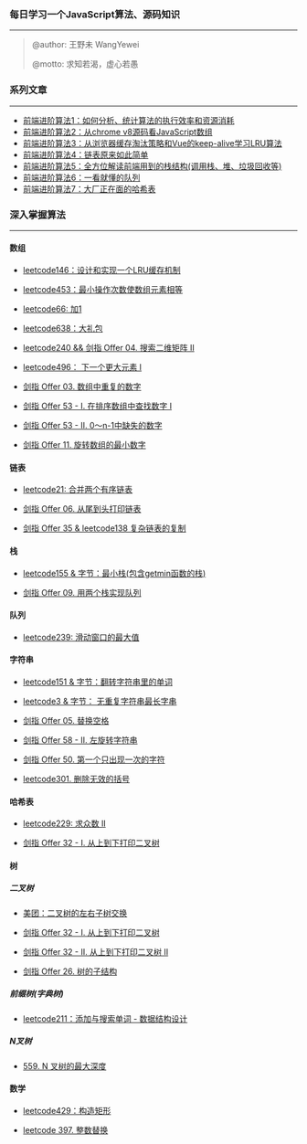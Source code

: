 <!--
 * @Autor: YeWei Wang
 * @Date: 2021-01-07 11:04:31
 * @WeChat: wj826036
 * @Motto: 求知若渴，虚心若愚
 * @Description: 
 * @LastEditTime: 2021-11-21 16:39:08
 * @Version: 1.0
 * @FilePath: \JavaScript_Algorithms\README.md
-->
### 每日学习一个JavaScript算法、源码知识

------

> @author: 王野未 WangYewei
>
> @motto: 求知若渴，虚心若愚

### 系列文章

------

- [前端进阶算法1：如何分析、统计算法的执行效率和资源消耗](https://github.com/WangYeWei/JavaScript_Algorithms/issues/2)
- [前端进阶算法2：从chrome v8源码看JavaScript数组](https://github.com/WangYeWei/JavaScript_Algorithms/issues/3)
- [前端进阶算法3：从浏览器缓存淘汰策略和Vue的keep-alive学习LRU算法](https://github.com/WangYeWei/JavaScript_Algorithms/issues/4)
- [前端进阶算法4：链表原来如此简单](https://github.com/WangYeWei/JavaScript_Algorithms/issues/6)
- [前端进阶算法5：全方位解读前端用到的栈结构(调用栈、堆、垃圾回收等)](https://github.com/WangYeWei/JavaScript_Algorithms/issues/8)
- [前端进阶算法6：一看就懂的队列](https://github.com/WangYeWei/JavaScript_Algorithms/issues/10)
- [前端进阶算法7：大厂正在面的哈希表](https://github.com/WangYeWei/JavaScript_Algorithms/issues/14)

### 深入掌握算法

---

#### 数组

- [leetcode146：设计和实现一个LRU缓存机制](https://github.com/WangYeWei/JavaScript_Algorithms/issues/5)

- [leetcode453：最小操作次数使数组元素相等](https://github.com/WangYeWei/JavaScript_Algorithms/issues/16)

- [leetcode66: 加1](https://github.com/WangYeWei/JavaScript_Algorithms/issues/17)

- [leetcode638：大礼包](https://github.com/WangYeWei/JavaScript_Algorithms/issues/21)

- [leetcode240 && 剑指 Offer 04. 搜索二维矩阵 II](https://github.com/WangYeWei/JavaScript_Algorithms/issues/24)

- [leetcode496： 下一个更大元素 I](https://github.com/WangYeWei/JavaScript_Algorithms/issues/27)

- [剑指 Offer 03. 数组中重复的数字](https://github.com/WangYeWei/JavaScript_Algorithms/issues/28)

- [剑指 Offer 53 - I. 在排序数组中查找数字 I](https://github.com/WangYeWei/JavaScript_Algorithms/issues/29)

- [剑指 Offer 53 - II. 0～n-1中缺失的数字](https://github.com/WangYeWei/JavaScript_Algorithms/issues/30)

- [剑指 Offer 11. 旋转数组的最小数字](https://github.com/WangYeWei/JavaScript_Algorithms/issues/31)

#### 链表

- [leetcode21: 合并两个有序链表](https://github.com/WangYeWei/JavaScript_Algorithms/issues/7)

- [剑指 Offer 06. 从尾到头打印链表](https://github.com/WangYeWei/JavaScript_Algorithms/issues/22)

- [剑指 Offer 35 & leetcode138 复杂链表的复制](https://github.com/WangYeWei/JavaScript_Algorithms/issues/23)

#### 栈

- [leetcode155 & 字节：最小栈(包含getmin函数的栈)](https://github.com/WangYeWei/JavaScript_Algorithms/issues/9)

- [剑指 Offer 09. 用两个栈实现队列](https://github.com/WangYeWei/JavaScript_Algorithms/issues/20)

#### 队列

- [leetcode239: 滑动窗口的最大值](https://github.com/WangYeWei/JavaScript_Algorithms/issues/13)

#### 字符串

- [leetcode151 & 字节：翻转字符串里的单词](https://github.com/WangYeWei/JavaScript_Algorithms/issues/12)

- [leetcode3 & 字节： 无重复字符串最长字串](https://github.com/WangYeWei/JavaScript_Algorithms/issues/11)

- [剑指 Offer 05. 替换空格](https://github.com/WangYeWei/JavaScript_Algorithms/issues/25)

- [剑指 Offer 58 - II. 左旋转字符串](https://github.com/WangYeWei/JavaScript_Algorithms/issues/26)

- [剑指 Offer 50. 第一个只出现一次的字符](https://github.com/WangYeWei/JavaScript_Algorithms/issues/32)

- [leetcode301. 删除无效的括号](https://github.com/WangYeWei/JavaScript_Algorithms/issues/33)

#### 哈希表

- [leetcode229: 求众数 II](https://github.com/WangYeWei/JavaScript_Algorithms/issues/18)

- [剑指 Offer 32 - I. 从上到下打印二叉树](https://github.com/WangYeWei/JavaScript_Algorithms/issues/34)

#### 树

##### 二叉树

- [美团：二叉树的左右子树交换](https://github.com/WangYeWei/JavaScript_Algorithms/issues/1)

- [剑指 Offer 32 - I. 从上到下打印二叉树](https://github.com/WangYeWei/JavaScript_Algorithms/issues/35)

- [剑指 Offer 32 - II. 从上到下打印二叉树 II](https://github.com/WangYeWei/JavaScript_Algorithms/issues/37)

- [剑指 Offer 26. 树的子结构](https://github.com/WangYeWei/JavaScript_Algorithms/issues/39)

##### 前缀树(字典树)

- [leetcode211：添加与搜索单词 - 数据结构设计](https://github.com/WangYeWei/JavaScript_Algorithms/issues/15)

##### N叉树

- [559. N 叉树的最大深度](https://github.com/WangYeWei/JavaScript_Algorithms/issues/38)

#### 数学

- [leetcode429：构造矩形](https://github.com/WangYeWei/JavaScript_Algorithms/issues/19)

- [leetcode 397. 整数替换](https://github.com/WangYeWei/JavaScript_Algorithms/issues/36)